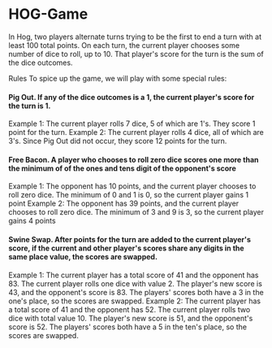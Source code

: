 # HOG-Game

In Hog, two players alternate turns trying to be the first to end a turn with at least 100 total points. On each turn, the current player chooses some number of dice to roll, up to 10. That player's score for the turn is the sum of the dice outcomes.

Rules
To spice up the game, we will play with some special rules:

#### Pig Out. If any of the dice outcomes is a 1, the current player's score for the turn is 1.
Example 1: The current player rolls 7 dice, 5 of which are 1's. They score 1 point for the turn.
Example 2: The current player rolls 4 dice, all of which are 3's. Since Pig Out did not occur, they score 12 points for the turn.


#### Free Bacon. A player who chooses to roll zero dice scores one more than the minimum of of the ones and tens digit of the opponent's score

Example 1: The opponent has 10 points, and the current player chooses to roll zero dice. The minimum of 0 and 1 is 0, so the current player gains 1 point
Example 2: The opponent has 39 points, and the current player chooses to roll zero dice. The minimum of 3 and 9 is 3, so the current player gains 4 points

#### Swine Swap. After points for the turn are added to the current player's score, if the current and other player's scores share any digits in the same place value, the scores are swapped.
Example 1: The current player has a total score of 41 and the opponent has 83. The current player rolls one dice with value 2. The player's new score is 43, and the opponent's score is 83. The players' scores both have a 3 in the one's place, so the scores are swapped.
Example 2: The current player has a total score of 41 and the opponent has 52. The current player rolls two dice with total value 10. The player's new score is 51, and the opponent's score is 52. The players' scores both have a 5 in the ten's place, so the scores are swapped.

